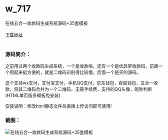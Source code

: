 # w_717
在线五合一收款码生成系统源码+35套模板
<br/></br>
[下载地址](https://www.uuid2.com/717.html "下载地址")
<br/></br>
<h3>源码简介：</h3>
<p>之前用过两个收款码生成系统，一个是收款啦，还有一个是优启梦收款码，前面一个用起来挺方便的，就是二维码识别得比较慢，后面一个是买的源码。<p>
<p>这个支持wx支付，支付宝支付，手机QQ支付，京东钱包，百度钱包，五合一收款，将其二维码合并为一个二维码，无需手续费，支持的QQ头像，昵称判断(HTML单页版多模板免安装)<p>
<p>安装说明：修改html静态文件后直接上传访问即可使用!<p>
<h3>截图：</h3>
<img src="https://www.uuid2.com/wp-content/uploads/img/202110/86b268e776.jpg" alt="在线五合一收款码生成系统源码+35套模板">
